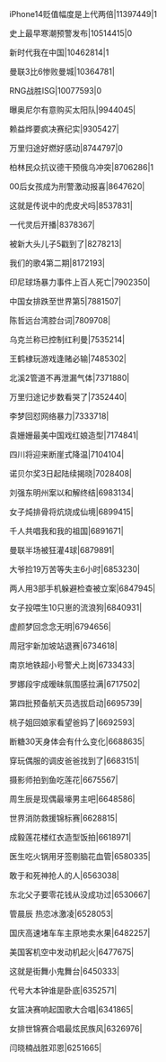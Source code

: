 iPhone14贬值幅度是上代两倍|11397449|1

史上最早寒潮预警发布|10514415|0

新时代我在中国|10462814|1

曼联3比6惨败曼城|10364781|

RNG战胜ISG|10077593|0

曝奥尼尔有意购买太阳队|9944045|

赖益烨要疯决赛纪实|9305427|

万里归途好燃好感动|8744797|0

柏林民众抗议德干预俄乌冲突|8706286|1

00后女孩成为刑警激动报喜|8647620|

这就是传说中的虎皮犬吗|8537831|

一代灵后开播|8378367|

被新大头儿子5戳到了|8278213|

我们的歌4第二期|8172193|

印尼球场暴力事件上百人死亡|7902350|

中国女排跌至世界第5|7881507|

陈哲远台湾腔台词|7809708|

乌克兰称已控制红利曼|7535214|

王鹤棣玩游戏逢赌必输|7485302|

北溪2管道不再泄漏气体|7371880|

万里归途记步数看哭了|7352440|

李梦回怼网络暴力|7333718|

袁姗姗最美中国戏红娘造型|7174841|

四川将迎来断崖式降温|7104104|

诺贝尔奖3日起陆续揭晓|7028408|

刘强东明州案以和解终结|6983134|

女子炖排骨将炕烧成仙境|6899415|

千人共唱我和我的祖国|6891671|

曼联半场被狂灌4球|6879891|

大爷捡19万苦等失主6小时|6853230|

两人用3部手机躲避检查被立案|6847945|

女子投喂生10只崽的流浪狗|6840931|

虚颜梦回念念无明|6794656|

周冠宇新加坡站退赛|6734618|

南京地铁超小号警犬上岗|6733433|

罗娜段宇成暧昧氛围感拉满|6717502|

第四批预备航天员选拔启动|6695739|

桃子姐回娘家看望爸妈了|6692593|

断糖30天身体会有什么变化|6688635|

穿玩偶服的调皮爸爸找到了|6683151|

摄影师拍到鱼吃莲花|6675567|

周生辰是现偶最壕男主吧|6648586|

世界消防救援锦标赛|6628815|

成毅莲花楼红衣造型饭拍|6618971|

医生吃火锅用牙签剔脑花血管|6580335|

敢于和死神抢人的人|6563038|

东北父子要零花钱从没成功过|6530667|

管晨辰 热恋冰激凌|6528053|

国庆高速堵车车主原地卖水果|6482257|

美国客机空中发动机起火|6477675|

这就是街舞小鬼舞台|6450333|

代号大本钟谁是卧底|6352571|

女篮决赛响起国歌大合唱|6341865|

女排世锦赛合唱最炫民族风|6326976|

闫晓楠战胜邓恩|6251665|

